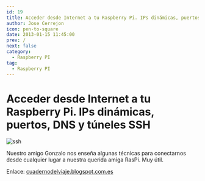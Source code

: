 ```yaml
---
id: 19
title: Acceder desde Internet a tu Raspberry Pi. IPs dinámicas, puertos, DNS y túneles SSH
author: Jose Cerrejon
icon: pen-to-square
date: 2013-01-15 11:45:00
prev: /
next: false
category:
  - Raspberry PI
tag:
  - Raspberry PI
---
```


# Acceder desde Internet a tu Raspberry Pi. IPs dinámicas, puertos, DNS y túneles SSH

![ssh](/images/ssh-tunnel.jpg)

Nuestro amigo Gonzalo nos enseña algunas técnicas para conectarnos desde cualquier lugar a nuestra querida amiga RasPi. Muy útil.

Enlace: [cuadernodelviaje.blogspot.com.es](http://cuadernodelviaje.blogspot.com.es/2013/01/acceder-desde-internet-tu-raspberry-pi.html)